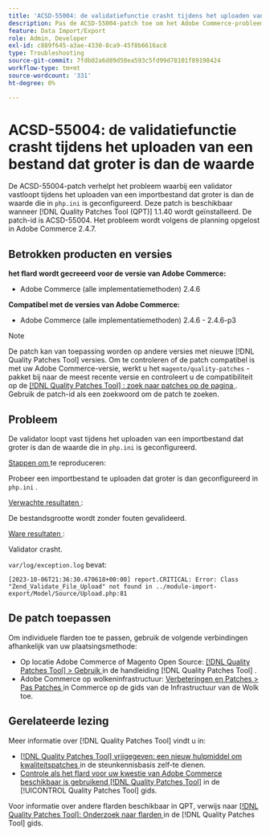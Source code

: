 ```yaml
---
title: 'ACSD-55004: de validatiefunctie crasht tijdens het uploaden van een bestand dat groter is dan de waarde'
description: Pas de ACSD-55004-patch toe om het Adobe Commerce-probleem te verhelpen waarbij een validator vastloopt tijdens het uploaden van een importbestand dat groter is dan de waarde die in php.ini is geconfigureerd.
feature: Data Import/Export
role: Admin, Developer
exl-id: c889f645-a3ae-4330-8ca9-45f8b6616ac8
type: Troubleshooting
source-git-commit: 7fdb02a6d89d50ea593c5fd99d78101f89198424
workflow-type: tm+mt
source-wordcount: '331'
ht-degree: 0%

---
```


# ACSD-55004: de validatiefunctie crasht tijdens het uploaden van een bestand dat groter is dan de waarde

De ACSD-55004-patch verhelpt het probleem waarbij een validator vastloopt tijdens het uploaden van een importbestand dat groter is dan de waarde die in `php.ini` is geconfigureerd. Deze patch is beschikbaar wanneer [!DNL Quality Patches Tool (QPT)] 1.1.40 wordt geïnstalleerd. De patch-id is ACSD-55004. Het probleem wordt volgens de planning opgelost in Adobe Commerce 2.4.7.

## Betrokken producten en versies

**het flard wordt gecreeerd voor de versie van Adobe Commerce:**

* Adobe Commerce (alle implementatiemethoden) 2.4.6

**Compatibel met de versies van Adobe Commerce:**

* Adobe Commerce (alle implementatiemethoden) 2.4.6 - 2.4.6-p3

>[!NOTE]
>
>De patch kan van toepassing worden op andere versies met nieuwe [!DNL Quality Patches Tool] versies. Om te controleren of de patch compatibel is met uw Adobe Commerce-versie, werkt u het `magento/quality-patches` -pakket bij naar de meest recente versie en controleert u de compatibiliteit op de [[!DNL Quality Patches Tool] : zoek naar patches op de pagina ](https://experienceleague.adobe.com/tools/commerce-quality-patches/index.html?lang=nl-NL) . Gebruik de patch-id als een zoekwoord om de patch te zoeken.

## Probleem

De validator loopt vast tijdens het uploaden van een importbestand dat groter is dan de waarde die in `php.ini` is geconfigureerd.

<u> Stappen om </u> te reproduceren:

Probeer een importbestand te uploaden dat groter is dan geconfigureerd in `php.ini` .

<u> Verwachte resultaten </u>:

De bestandsgrootte wordt zonder fouten gevalideerd.

<u> Ware resultaten </u>:

Validator crasht.

`var/log/exception.log` bevat:

```
[2023-10-06T21:36:30.470618+00:00] report.CRITICAL: Error: Class "Zend_Validate_File_Upload" not found in ../module-import-export/Model/Source/Upload.php:81
```

## De patch toepassen

Om individuele flarden toe te passen, gebruik de volgende verbindingen afhankelijk van uw plaatsingsmethode:

* Op locatie Adobe Commerce of Magento Open Source: [[!DNL Quality Patches Tool] > Gebruik ](/help/tools/quality-patches-tool/usage.md) in de handleiding [!DNL Quality Patches Tool] .
* Adobe Commerce op wolkeninfrastructuur: [ Verbeteringen en Patches > Pas Patches ](https://experienceleague.adobe.com/docs/commerce-cloud-service/user-guide/develop/upgrade/apply-patches.html?lang=nl-NL) in Commerce op de gids van de Infrastructuur van de Wolk toe.

## Gerelateerde lezing

Meer informatie over [!DNL Quality Patches Tool] vindt u in:

* [[!DNL Quality Patches Tool]  vrijgegeven: een nieuw hulpmiddel om kwaliteitspatches ](https://experienceleague.adobe.com/nl/docs/commerce-operations/tools/quality-patches-tool/quality-patches-tool-to-self-serve-quality-patches) in de steunkennisbasis zelf-te dienen.
* [ Controle als het flard voor uw kwestie van Adobe Commerce beschikbaar is gebruikend  [!DNL Quality Patches Tool]](/help/tools/quality-patches-tool/patches-available-in-qpt/check-patch-for-magento-issue-with-magento-quality-patches.md) in de [!UICONTROL Quality Patches Tool] gids.


Voor informatie over andere flarden beschikbaar in QPT, verwijs naar [[!DNL Quality Patches Tool]: Onderzoek naar flarden ](https://experienceleague.adobe.com/tools/commerce-quality-patches/index.html?lang=nl-NL) in de [!DNL Quality Patches Tool] gids.
